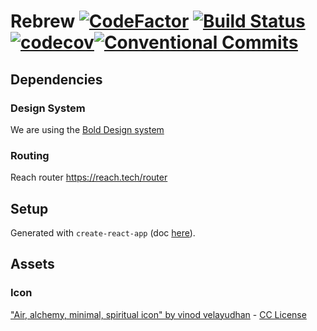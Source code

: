 # Rebrew [![CodeFactor](https://www.codefactor.io/repository/github/carvallegro/rebrew/badge)](https://www.codefactor.io/repository/github/carvallegro/rebrew) [![Build Status](https://travis-ci.com/carvallegro/rebrew.svg?branch=master)](https://travis-ci.com/carvallegro/rebrew) [![codecov](https://codecov.io/gh/carvallegro/rebrew/branch/master/graph/badge.svg)](https://codecov.io/gh/carvallegro/rebrew)[![Conventional Commits](https://img.shields.io/badge/Conventional%20Commits-1.0.0-yellow.svg)](https://conventionalcommits.org)


## Dependencies

### Design System 

We are using the [Bold Design system](https://bold.bridge.ufsc.br/)

### Routing

Reach router https://reach.tech/router 

## Setup

Generated with `create-react-app` (doc [here](./CREATE-REACT-APP.md)).

## Assets

### Icon

["Air, alchemy, minimal, spiritual icon" by vinod velayudhan](https://www.iconfinder.com/icons/1328803/air_alchemy_minimal_spiritual_icon)  - [CC License](https://creativecommons.org/licenses/by/3.0/)
